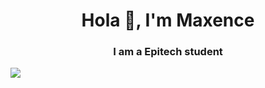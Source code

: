 <h1 align="center">Hola 👋, I'm Maxence</h1>
<h3 align="center">I am a Epitech student</h3>

![](https://komarev.com/ghpvc/?username=ImMaxence)
